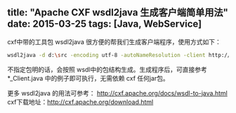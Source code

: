 title: "Apache CXF wsdl2java 生成客户端简单用法"
date: 2015-03-25
tags: [Java, WebService]
---

cxf中带的工具包 wsdl2java 很方便的帮我们生成客户端程序，使用方式如下：

``` bash
wsdl2java -d d:\src -encoding utf-8 -autoNameResolution -client http://xx.x?wsdl
```

不指定包明的话，会按照 wsdl中的包结构生成。生成程序后，可直接参考 *_Client.java 中的例子即可执行，无需依赖 cxf 任何jar包。

更多 wsdl2java 的用法可参考： http://cxf.apache.org/docs/wsdl-to-java.html
cxf下载地址：http://cxf.apache.org/download.html
